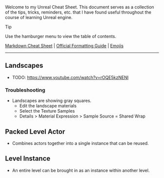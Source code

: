 Welcome to my Unreal Cheat Sheet. This document serves as a collection of the tips, tricks, reminders, etc. that I have found useful throughout the course of learning Unreal engine.
> [!TIP]
> Use the hamburger menu to view the table of contents.

[Markdown Cheat Sheet](https://github.com/adam-p/markdown-here/wiki/Markdown-Cheatsheet) |
[Official Formatting Guide](https://docs.github.com/en/get-started/writing-on-github/getting-started-with-writing-and-formatting-on-github/basic-writing-and-formatting-syntax) |
[Emojis](https://github.com/ikatyang/emoji-cheat-sheet/blob/master/README.md)

------
## Landscapes
- TODO: https://www.youtube.com/watch?v=rOQE5kzNENI
### Troubleshooting
- Landscapes are showing gray squares.
  - Edit the landscape materials
  - Select the Texture Samples
  - Details > Material Expression > Sample Source = Shared Wrap


## Packed Level Actor
- Combines actors together into a single instance that can be reused.

## Level Instance
- An entire level can be brought in as an instance within another level.
